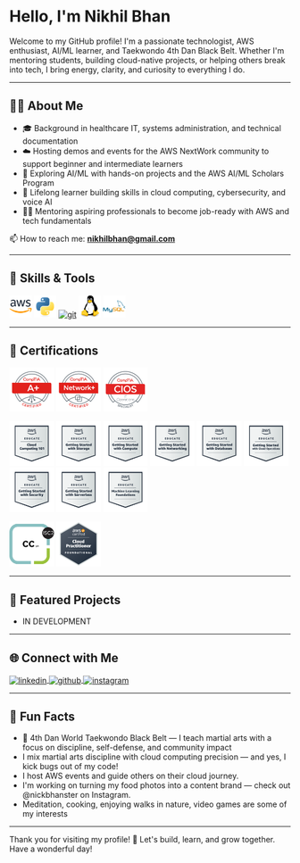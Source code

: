 # Hello, I'm Nikhil Bhan   

Welcome to my GitHub profile! I'm a passionate technologist, AWS enthusiast, AI/ML learner, and Taekwondo 4th Dan Black Belt. Whether I'm mentoring students, building cloud-native projects, or helping others break into tech, I bring energy, clarity, and curiosity to everything I do.

---

## 👨‍💻 About Me

- 🎓 Background in healthcare IT, systems administration, and technical documentation    
- ☁️ Hosting demos and events for the AWS NextWork community to support beginner and intermediate learners  
- 🤖 Exploring AI/ML with hands-on projects and the AWS AI/ML Scholars Program  
- 🧠 Lifelong learner building skills in cloud computing, cybersecurity, and voice AI  
- 🧑‍🏫 Mentoring aspiring professionals to become job-ready with AWS and tech fundamentals  

📫 How to reach me: **nikhilbhan@gmail.com**  

---

## 🚀 Skills & Tools

<p align="left">
  
  <a href="https://aws.amazon.com" target="_blank" rel="noreferrer"><img src="https://raw.githubusercontent.com/devicons/devicon/master/icons/amazonwebservices/amazonwebservices-original-wordmark.svg" alt="aws" width="40" height="40"/></a>
  <a href="https://www.python.org" target="_blank"><img src="https://raw.githubusercontent.com/devicons/devicon/master/icons/python/python-original.svg" alt="python" width="40" height="40"/></a>
  <a href="https://git-scm.com/" target="_blank"><img src="https://www.vectorlogo.zone/logos/git-scm/git-scm-icon.svg" alt="git" width="40" height="40"/></a>
  <a href="https://www.linux.org/" target="_blank"><img src="https://raw.githubusercontent.com/devicons/devicon/master/icons/linux/linux-original.svg" alt="linux" width="40" height="40"/></a>
  <a href="https://www.mysql.com/" target="_blank"><img src="https://raw.githubusercontent.com/devicons/devicon/master/icons/mysql/mysql-original-wordmark.svg" alt="mysql" width="40" height="40"/></a>
</p>

---

## 🚀 Certifications

<p align="left">
  
  <a href="https://www.comptia.org/en/" target="_blank"><img src="https://github.com/btechnik/NikhilB/blob/main/comptia-a-certification.4.png" alt="comptia a+" width="80" height="80"/></a>
  <a href="https://www.comptia.org/en/" target="_blank"><img src="https://github.com/btechnik/NikhilB/blob/main/comptia-network-certification.3.png" alt="comptia network+" width="80" height="80"/></a>
  <a href="https://www.comptia.org/en/" target="_blank"><img src="https://github.com/btechnik/NikhilB/blob/main/comptia-it-operations-specialist-cios-stackable-certification.png" alt="comptia cios" width="80" height="80"/></a>
</p>

<p align="left">
  
  <a href="https://aws.amazon.com/education/awseducate/" target="_blank"><img src="https://github.com/btechnik/NikhilB/blob/main/aws-educate-introduction-to-cloud-101.png" alt="Intro to Cloud 101" width="80" height="80"/></a>
  <a href="https://aws.amazon.com/education/awseducate/" target="_blank"><img src="https://github.com/btechnik/NikhilB/blob/main/aws-educate-getting-started-with-storage.png" alt="Storage" width="80" height="80"/></a>
  <a href="https://aws.amazon.com/education/awseducate/" target="_blank"><img src="https://github.com/btechnik/NikhilB/blob/main/aws-educate-getting-started-with-compute.png" alt="Compute" width="80" height="80"/></a>
  <a href="https://aws.amazon.com/education/awseducate/" target="_blank"><img src="https://github.com/btechnik/NikhilB/blob/main/aws-educate-getting-started-with-networking.png" alt="Networking" width="80" height="80"/></a>
  <a href="https://aws.amazon.com/education/awseducate/" target="_blank"><img src="https://github.com/btechnik/NikhilB/blob/main/aws-educate-getting-started-with-databases.png" alt="Databases" width="80" height="80"/></a>
  <a href="https://aws.amazon.com/education/awseducate/" target="_blank"><img src="https://github.com/btechnik/NikhilB/blob/main/aws-educate-getting-started-with-cloud-ops.png" alt="Cloud Operations" width="80" height="80"/></a>
  <a href="https://aws.amazon.com/education/awseducate/" target="_blank"><img src="https://github.com/btechnik/NikhilB/blob/main/aws-educate-getting-started-with-security.png" alt="Security" width="80" height="80"/></a>
  <a href="https://aws.amazon.com/education/awseducate/" target="_blank"><img src="https://github.com/btechnik/NikhilB/blob/main/aws-educate-getting-started-with-serverless.png" alt="Serverless" width="80" height="80"/></a>
  <a href="https://aws.amazon.com/education/awseducate/" target="_blank"><img src="https://github.com/btechnik/NikhilB/blob/main/aws-educate-machine-learning-foundations.png" alt="Machine Learning Foundations" width="80" height="80"/></a>
</p>

<p align="left">
  
  <a href="https://www.isc2.org/" target="_blank"><img src="https://github.com/btechnik/NikhilB/blob/main/certified-in-cybersecurity-cc.png" alt="isc2 cc" width="80" height="80"/></a>
  <a href="https://aws.amazon.com/" target="_blank"><img src="https://github.com/btechnik/NikhilB/blob/main/aws-certified-cloud-practitioner.png" alt="aws ccp" width="80" height="80"/></a>
</p>

---

## 📂 Featured Projects

- IN DEVELOPMENT

---

## 🌐 Connect with Me

<p align="left">
  <a href="https://linkedin.com/in/nikhilbhan" target="blank">
    <img align="center" src="https://raw.githubusercontent.com/rahuldkjain/github-profile-readme-generator/master/src/images/icons/Social/linked-in-alt.svg" alt="linkedin" height="30" width="40" />
  </a>
  <a href="https://github.com/nickbhanster" target="blank">
    <img align="center" src="https://raw.githubusercontent.com/simple-icons/simple-icons/develop/icons/github.svg" alt="github" height="30" width="40" />
  </a>
  <a href="https://www.instagram.com/nickbhanster" target="blank">
    <img align="center" src="https://cdn-icons-png.flaticon.com/512/2111/2111463.png" alt="instagram" height="30" width="40" />
  </a>
</p>

---

## 🎯 Fun Facts

- 🥋 4th Dan World Taekwondo Black Belt — I teach martial arts with a focus on discipline, self-defense, and community impact
- I mix martial arts discipline with cloud computing precision — and yes, I kick bugs out of my code!
- I host AWS events and guide others on their cloud journey.
- I'm working on turning my food photos into a content brand — check out @nickbhanster on Instagram.
- Meditation, cooking, enjoying walks in nature, video games are some of my interests

---

Thank you for visiting my profile! 🌟 Let's build, learn, and grow together.  Have a wonderful day!
